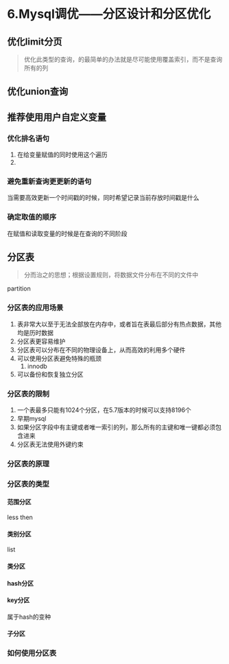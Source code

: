 # 6.Mysql调优——分区设计和分区优化



## 优化limit分页

> 优化此类型的查询，的最简单的办法就是尽可能使用覆盖索引，而不是查询所有的列



## 优化union查询



## 推荐使用用户自定义变量

### 优化排名语句

1. 在给变量赋值的同时使用这个遍历
2. 

### 避免重新查询更更新的语句

当需要高效更新一个时间戳的时候，同时希望记录当前存放时间戳是什么

### 确定取值的顺序

在赋值和读取变量的时候是在查询的不同阶段



## 分区表

> 分而治之的思想；根据设置规则，将数据文件分布在不同的文件中

partition



### 分区表的应用场景

1. 表非常大以至于无法全部放在内存中，或者旨在表最后部分有热点数据，其他均是历时数据
2. 分区表更容易维护
3. 分区表可以分布在不同的物理设备上，从而高效的利用多个硬件
4. 可以使用分区表避免特殊的瓶颈
   1.   innodb
5.   可以备份和恢复独立分区

### 分区表的限制

1. 一个表最多只能有1024个分区，在5.7版本的时候可以支持8196个
2. 早期mysql
3. 如果分区字段中有主键或者唯一索引的列，那么所有的主键和唯一键都必须包含进来
4. 分区表无法使用外键约束

### 分区表的原理

### 分区表的类型

#### 范围分区

less then

#### 类别分区

list

#### 类分区

#### hash分区

#### key分区

属于hash的变种

#### 子分区



### 如何使用分区表

